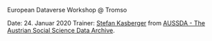 European Dataverse Workshop @ Tromso

Date: 24. Januar 2020
Trainer: [Stefan Kasberger](https://stefankasberger.at) from [AUSSDA - The Austrian Social Science Data Archive](https://aussda.at).
